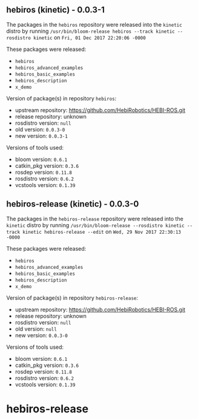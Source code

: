 ## hebiros (kinetic) - 0.0.3-1

The packages in the `hebiros` repository were released into the `kinetic` distro by running `/usr/bin/bloom-release hebiros --track kinetic --rosdistro kinetic` on `Fri, 01 Dec 2017 22:20:06 -0000`

These packages were released:
- `hebiros`
- `hebiros_advanced_examples`
- `hebiros_basic_examples`
- `hebiros_description`
- `x_demo`

Version of package(s) in repository `hebiros`:

- upstream repository: https://github.com/HebiRobotics/HEBI-ROS.git
- release repository: unknown
- rosdistro version: `null`
- old version: `0.0.3-0`
- new version: `0.0.3-1`

Versions of tools used:

- bloom version: `0.6.1`
- catkin_pkg version: `0.3.6`
- rosdep version: `0.11.8`
- rosdistro version: `0.6.2`
- vcstools version: `0.1.39`


## hebiros-release (kinetic) - 0.0.3-0

The packages in the `hebiros-release` repository were released into the `kinetic` distro by running `/usr/bin/bloom-release --rosdistro kinetic --track kinetic hebiros-release --edit` on `Wed, 29 Nov 2017 22:30:13 -0000`

These packages were released:
- `hebiros`
- `hebiros_advanced_examples`
- `hebiros_basic_examples`
- `hebiros_description`
- `x_demo`

Version of package(s) in repository `hebiros-release`:

- upstream repository: https://github.com/HebiRobotics/HEBI-ROS.git
- release repository: unknown
- rosdistro version: `null`
- old version: `null`
- new version: `0.0.3-0`

Versions of tools used:

- bloom version: `0.6.1`
- catkin_pkg version: `0.3.6`
- rosdep version: `0.11.8`
- rosdistro version: `0.6.2`
- vcstools version: `0.1.39`


# hebiros-release